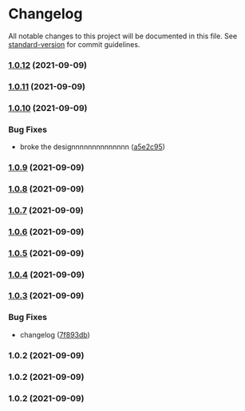 # Changelog

All notable changes to this project will be documented in this file. See [standard-version](https://github.com/conventional-changelog/standard-version) for commit guidelines.

### [1.0.12](https://github.com/mokkapps/changelog-generator-demo/compare/v1.0.11...v1.0.12) (2021-09-09)

### [1.0.11](https://github.com/mokkapps/changelog-generator-demo/compare/v1.0.10...v1.0.11) (2021-09-09)

### [1.0.10](https://github.com/mokkapps/changelog-generator-demo/compare/v1.0.9...v1.0.10) (2021-09-09)


### Bug Fixes

* broke the designnnnnnnnnnnnnn ([a5e2c95](https://github.com/mokkapps/changelog-generator-demo/commits/a5e2c956fac747d5f361010c7bd54f72e23263f8))

### [1.0.9](https://github.com/mokkapps/changelog-generator-demo/compare/v1.0.8...v1.0.9) (2021-09-09)

### [1.0.8](https://github.com/mokkapps/changelog-generator-demo/compare/v1.0.7...v1.0.8) (2021-09-09)

### [1.0.7](https://github.com/mokkapps/changelog-generator-demo/compare/v1.0.6...v1.0.7) (2021-09-09)

### [1.0.6](https://github.com/mokkapps/changelog-generator-demo/compare/v1.0.5...v1.0.6) (2021-09-09)

### [1.0.5](https://github.com/mokkapps/changelog-generator-demo/compare/v1.0.4...v1.0.5) (2021-09-09)

### [1.0.4](https://github.com/mokkapps/changelog-generator-demo/compare/v1.0.3...v1.0.4) (2021-09-09)

### [1.0.3](https://github.com/mokkapps/changelog-generator-demo/compare/v1.0.2...v1.0.3) (2021-09-09)


### Bug Fixes

* changelog ([7f893db](https://github.com/mokkapps/changelog-generator-demo/commits/7f893db3c12e55481407cd4c14e99f1ad1c6e270))

### 1.0.2 (2021-09-09)

### 1.0.2 (2021-09-09)

### 1.0.2 (2021-09-09)
